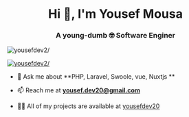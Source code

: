<h1 align="center">Hi 👋, I'm Yousef Mousa</h1>

<h3 align="center">A young-dumb 🤓 Software Enginer</h3>
<p align="left"> <img src=https://avatars.githubusercontent.com/u/47471228?v=4 alt=yousefdev2/> </p>

<p align="left"> <a href="https://twitter.com/YousefAbuAnzeh" target="blank"><img src=https://avatars.githubusercontent.com/u/47471228?v=4 alt=yousefdev2/></a> </p>


- 💬 Ask me about **PHP, Laravel, Swoole, vue, Nuxtjs **

- 📫 Reach me at **yousef.dev20@gmail.com**

- 👨‍💻 All of my projects are available at [yousefdev20](https://github.com/yousefdev20)
